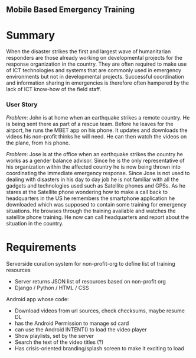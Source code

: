 Mobile Based Emergency Training
-------------------------------

Summary
=======
When the disaster strikes the first and largest wave of humanitarian responders are those already working on developmental projects for the response organization in the country. They are often required to make use of ICT technologies and systems that are commonly used in emergency environments but not in developmental projects. Successful coordination and information sharing in emergencies is therefore often hampered by the lack of ICT know-how of the field staff.

### User Story ###
_Problem_: John is at home when an earthquake strikes a remote country. He is being sent there as part of a rescue team. Before he leaves for the airport, he runs the MBET app on his phone. It updates and downloads the videos his non-profit thinks he will need.  He can then watch the videos on the plane, from his phone.

_Problem_: Jose is at the office when an earthquake strikes the country he works as a gender balance advisor. Since he is the only representative of his organization within the affected country he is now being thrown into coordinating the immediate emergency response. Since Jose is not used to dealing with disasters in his day to day job he is not familiar with all the gadgets and technologies used such as Satellite phones and GPSs. As he stares at the Satellite phone wondering how to make a call back to headquarters in the US he remembers the smartphone application he downloaded which was supposed to contain some training for emergency situations. He browses through the training available and watches the satellite phone training. He now can call headquarters and report about the situation in the country.


Requirements
============
Serverside curation system for non-profit-org to define list of training resources
  * Server returns JSON list of resources based on non-profit org
  * Django / Python / HTML / CSS
  
Android app whose code:
  * Download videos from url sources, check checksums, maybe resume DL
  * has the Android Permission to manage sd card
  * can use the Android INTENT() to load the video player
  * Show playlists, set by the server
  * Search the text of the video titles (?)
  * Has crisis-oriented branding/splash screen to make it exciting to load



